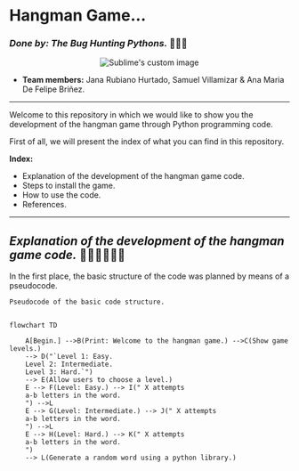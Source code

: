 # **Hangman Game...**

### _Done by:  The Bug Hunting Pythons._  :bug:🦗:bug:

<p align="center">
  <img src="https://user-images.githubusercontent.com/124607045/236589667-741812cd-a5f3-4fd6-b797-b63bd8582732.png" alt="Sublime's custom image"/>
</p>

* **Team members:**  Jana Rubiano Hurtado, Samuel Villamizar & Ana Maria De Felipe Briñez.

---

Welcome to this repository in which we would like to show you the development of the hangman game through Python programming code.

First of all, we will present the index of what you can find in this repository.

**Index:**
* Explanation of the development of the hangman game code.
* Steps to install the game.
* How to use the code.
* References. 

---

##  _Explanation of the development of the hangman game code._  :woman_technologist::woman_technologist::man_technologist:

In the first place, the basic structure of the code was planned by means of a pseudocode. 

 `Pseudocode of the basic code structure. `

```mermaid

flowchart TD

    A[Begin.] -->B(Print: Welcome to the hangman game.) -->C(Show game levels.)
    --> D("`Level 1: Easy.
    Level 2: Intermediate.
    Level 3: Hard.`")
    --> E(Allow users to choose a level.)
    E --> F(Level: Easy.) --> I(" X attempts
    a-b letters in the word.
    ") -->L
    E --> G(Level: Intermediate.) --> J(" X attempts
    a-b letters in the word.
    ") -->L
    E --> H(Level: Hard.) --> K(" X attempts
    a-b letters in the word.
    ")
    --> L(Generate a random word using a python library.)

```
